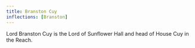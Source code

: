 ```yaml
---
title: Branston Cuy
inflections: [Branston]
---
```


Lord Branston Cuy is the Lord of Sunflower Hall and head of House Cuy in the Reach.



